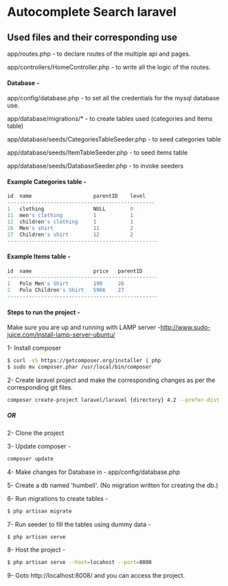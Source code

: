 # Autocomplete Search laravel

## Used files and their corresponding use

app/routes.php - to declare routes of the multiple api and pages.

app/controllers/HomeController.php - to write all the logic of the routes.

#### Database -

app/config/database.php - to set all the credentials for the mysql database use.

app/database/migrations/* - to create tables used (categories and items table)

app/database/seeds/CategoriesTableSeeder.php - to seed categories table

app/database/seeds/ItemTableSeeder.php - to seed items table

app/database/seeds/DatabaseSeeder.php - to invoke seeders


#### Example Categories table -
```javascript
id  name                    parentID    level
------------------------------------------------
1	clothing	            NULL	    0
11	men's clothing	        1 	        1
12	children's clothing	    1 	        1
26	Men's shirt	            11 	        2
27  Children's shirt        12          2
-------------------------------------------------
```
#### Example Items table -

```javascript
id  name                    price   parentID
-------------------------------------------------
1	Polo Men's Shirt	    190	    26
2	Polo Children's Shirt	5966	27
-------------------------------------------------
```

#### Steps to run the project -
Make sure you are up and running with LAMP server -http://www.sudo-juice.com/install-lamp-server-ubuntu/

1- Install composer
```sh
$ curl -sS https://getcomposer.org/installer | php
$ sudo mv composer.phar /usr/local/bin/composer
```
2- Create laravel project and make the corresponding changes as per the corresponding git files.
```sh
composer create-project laravel/laravel {directory} 4.2 --prefer-dist
```
##### OR
2- Clone the project

3- Update composer -
```sh
composer update
```
4- Make changes for Database in - app/config/database.php

5- Create a db named 'humbell'. (No migration written for creating the db.)

6- Run migrations to create tables -
```sh
$ php artisan migrate
```
7- Run seeder to fill the tables using dummy data -
```sh
$ php artisan serve
```
8- Host the project -
```sh
$ php artisan serve --host=locahost --port=8008
```
9- Goto http://localhost:8008/ and you can access the project.

